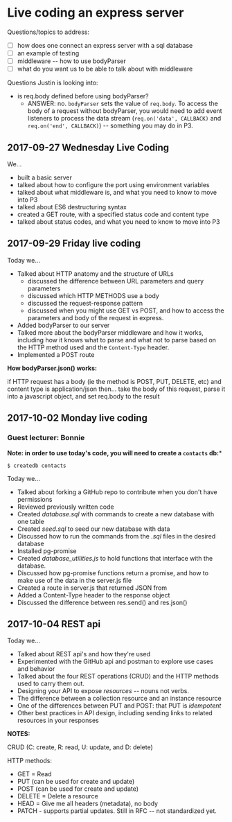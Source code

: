 # Live coding an express server

Questions/topics to address:
- [ ] how does one connect an express server with a sql database
- [ ] an example of testing
- [ ] middleware -- how to use bodyParser
- [ ] what do you want us to be able to talk about with middleware

Questions Justin is looking into:
- is req.body defined before using bodyParser?
  - ANSWER: no. `bodyParser` sets the value of `req.body`. To access the body of a request without bodyParser, you would need to add event listeners to process the data stream (`req.on('data', CALLBACK)` and `req.on('end', CALLBACK)`) -- something you may do in P3.


## 2017-09-27 Wednesday Live Coding

We...
- built a basic server
- talked about how to configure the port using environment variables
- talked about what middleware is, and what you need to know to move into P3
- talked about ES6 destructuring syntax
- created a GET route, with a specified status code and content type
- talked about status codes, and what you need to know to move into P3

## 2017-09-29 Friday live coding

Today we...
- Talked about HTTP anatomy and the structure of URLs
  - discussed the difference between URL parameters and query parameters
  - discussed which HTTP METHODS use a body
  - discussed the request-response pattern
  - discussed when you might use GET vs POST, and how to access the parameters and body of the request in express.
- Added bodyParser to our server
- Talked more about the bodyParser middleware and how it works, including how it knows what to parse and what not to parse based on the HTTP method used and the `Content-Type` header.
- Implemented a POST route


**How bodyParser.json() works:**

if HTTP request has a body (ie the method is POST, PUT, DELETE, etc)
and content type is application/json
then...
take the body of this request, parse it into a javascript object, and set req.body to the result

## 2017-10-02 Monday live coding
### Guest lecturer: Bonnie

**Note: in order to use today's code, you will need to create a `contacts` db:***
```
$ createdb contacts
```

Today we...

- Talked about forking a GitHub repo to contribute when you don't have permissions
- Reviewed previously written code
- Created *database.sql* with commands to create a new database with one table
- Created *seed.sql* to seed our new database with data
- Discussed how to run the commands from the *.sql* files in the desired database
- Installed pg-promise
- Created *database_utilities.js* to hold functions that interface with the database.
- Discussed how pg-promise functions return a promise, and how to make use of the data in the server.js file
- Created a route in server.js that returned JSON from
- Added a Content-Type header to the response object
- Discussed the difference between res.send() and res.json()


## 2017-10-04 REST api

Today we...

- Talked about REST api's and how they're used
- Experimented with the GitHub api and postman to explore use cases and behavior
- Talked about the four REST operations (CRUD) and the HTTP methods used to carry them out.
- Designing your API to expose *resources* -- nouns not verbs.
- The difference between a collection resource and an instance resource
- One of the differences between PUT and POST: that PUT is *idempotent*
- Other best practices in API design, including sending links to related resources in your responses


**NOTES:**

CRUD (C: create, R: read, U: update, and D: delete)

HTTP methods:

- GET = Read
- PUT (can be used for create and update)
- POST (can be used for create and update)
- DELETE = Delete a resource
- HEAD = Give me all headers (metadata), no body
- PATCH - supports partial updates. Still in RFC -- not standardized yet.
